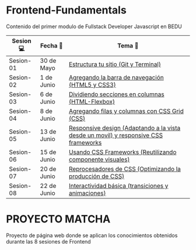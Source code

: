 # Frontend-Fundamentals
Contenido del primer modulo de Fullstack Developer Javascript en BEDU

| Sesion :computer: | Fecha :floppy_disk: | Tema :crystal_ball: | 
| ------------- |------------- | ------------- |
| Sesion-01 | 30 de Mayo | [Estructura tu sitio (Git y Terminal)](https://github.com/mibarra24/Frontend-Fundamentals/tree/main/sesion-01) |
| Sesion-02 | 1 de Junio | [Agregando la barra de navegación (HTML5 y CSS3)](https://github.com/mibarra24/Frontend-Fundamentals/tree/main/sesion-02) |
| Sesion-03 | 6 de Junio | [Dividiendo secciones en columnas (HTML-Flexbox)](https://github.com/mibarra24/Frontend-Fundamentals/tree/main/sesion-03) |
| Sesion-04 | 8 de Junio | [Agregando filas y columnas con CSS Grid (CSS)](https://github.com/mibarra24/Frontend-Fundamentals/tree/main/sesion-04) |
| Sesion-05 | 13 de Junio | [Responsive design (Adaptando a la vista desde un movil) y responsive CSS frameworks](https://github.com/mibarra24/Frontend-Fundamentals/tree/main/sesion-05) |
| Sesion-06 | 15 de Junio | [Usando CSS Frameworks (Reutilizando componente visuales)](https://github.com/mibarra24/Frontend-Fundamentals/tree/main/sesion-06) |
| Sesion-07 | 20 de Junio | [Reprocesadores de CSS (Optimizando la producción de CSS)](https://github.com/mibarra24/Frontend-Fundamentals/tree/main/sesion-07) |
| Sesion-08 | 22 de Junio | [Interactividad básica (transiciones y animaciones)](https://github.com/mibarra24/Frontend-Fundamentals/tree/main/sesion-08) |

# PROYECTO MATCHA

Proyecto de página web donde se aplican los conocimientos obtenidos durante las 8 sesiones de Frontend

